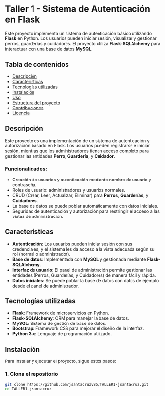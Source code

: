 # Taller 1 - Sistema de Autenticación en Flask

Este proyecto implementa un sistema de autenticación básico utilizando **Flask** en Python. Los usuarios pueden iniciar sesión, visualizar y gestionar perros, guarderías y cuidadores. El proyecto utiliza **Flask-SQLAlchemy** para interactuar con una base de datos **MySQL**.

## Tabla de contenidos
- [Descripción](#descripción)
- [Características](#características)
- [Tecnologías utilizadas](#tecnologías-utilizadas)
- [Instalación](#instalación)
- [Uso](#uso)
- [Estructura del proyecto](#estructura-del-proyecto)
- [Contribuciones](#contribuciones)
- [Licencia](#licencia)

## Descripción
Este proyecto es una implementación de un sistema de autenticación y autorización basado en Flask. Los usuarios pueden registrarse e iniciar sesión, mientras que los administradores tienen acceso completo para gestionar las entidades **Perro**, **Guardería**, y **Cuidador**.

### Funcionalidades:
- Creación de usuarios y autenticación mediante nombre de usuario y contraseña.
- Roles de usuario: administradores y usuarios normales.
- CRUD (Crear, Leer, Actualizar, Eliminar) para **Perros**, **Guarderías**, y **Cuidadores**.
- La base de datos se puede poblar automáticamente con datos iniciales.
- Seguridad de autenticación y autorización para restringir el acceso a las vistas de administración.

## Características
- **Autenticación**: Los usuarios pueden iniciar sesión con sus credenciales, y el sistema les da acceso a la vista adecuada según su rol (normal o administrador).
- **Base de datos**: Implementada con **MySQL** y gestionada mediante **Flask-SQLAlchemy**.
- **Interfaz de usuario**: El panel de administración permite gestionar las entidades (Perros, Guarderías, y Cuidadores) de manera fácil y rápida.
- **Datos iniciales**: Se puede poblar la base de datos con datos de ejemplo desde el panel de administrador.

## Tecnologías utilizadas
- **Flask**: Framework de microservicios en Python.
- **Flask-SQLAlchemy**: ORM para manejar la base de datos.
- **MySQL**: Sistema de gestión de base de datos.
- **Bootstrap**: Framework CSS para mejorar el diseño de la interfaz.
- **Python 3.x**: Lenguaje de programación utilizado.

## Instalación

Para instalar y ejecutar el proyecto, sigue estos pasos:

### 1. Clona el repositorio
```bash
git clone https://github.com/jsantacruzv85/TALLER1-jsantacruz.git
cd TALLER1-jsantacruz
